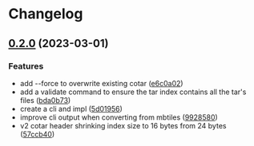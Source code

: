 # Changelog

## [0.2.0](https://github.com/blacha/cotar-rs/compare/cotar-cli-v0.1.0...cotar-cli-v0.2.0) (2023-03-01)


### Features

* add --force to overwrite existing cotar ([e6c0a02](https://github.com/blacha/cotar-rs/commit/e6c0a02120f442184bd80ff69a3d991d2ba07b62))
* add a validate command to ensure the tar index contains all the tar's files ([bda0b73](https://github.com/blacha/cotar-rs/commit/bda0b738ea044c8db17cc6cb74fb7cfeab2ca8ee))
* create a cli and impl ([5d01956](https://github.com/blacha/cotar-rs/commit/5d019568ce424a8b26eb48eb52ddea5dc1e2e697))
* improve cli output when converting from mbtiles ([9928580](https://github.com/blacha/cotar-rs/commit/99285804907ee90594644e29f42adb5714408ea7))
* v2 cotar header shrinking index size to 16 bytes from 24 bytes ([57ccb40](https://github.com/blacha/cotar-rs/commit/57ccb4031728e7bccc43797e5fb83d928e7e5b33))
